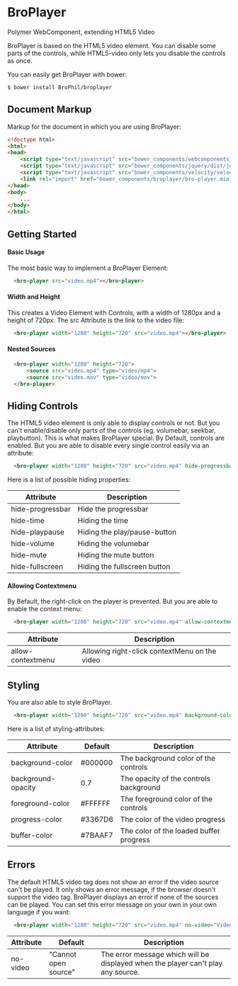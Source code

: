 # BroPlayer
Polymer WebComponent, extending HTML5 Video

BroPlayer is based on the HTML5 video element. 
You can disable some parts of the controls, while HTML5-video only lets you disable the controls as once.

You can easily get BroPlayer with bower:
```sh
$ bower install BroPhil/broplayer
```

## Document Markup
Markup for the document in which you are using BroPlayer:
```html
<!doctype html>
<html>
<head>
    <script type="text/javascript" src="bower_components/webcomponentsjs/webcomponents-lite.min.js"></script>
    <script type="text/javascript" src="bower_components/jquery/dist/jquery.min.js"></script>
    <script type="text/javascript" src="bower_components/velocity/velocity.min.js"></script>
    <link rel="import" href="bower_components/broplayer/bro-player.min.html">
</head>
<body>
    ...
</body>
</html>
```

## Getting Started

#### Basic Usage
The most basic way to implement a BroPlayer Element:
```html
  <bro-player src="video.mp4"></bro-player>
```

#### Width and Height
This creates a Video Element with Controls, with a width of 1280px and a height of 720px. The src Attribute is the link to the video file:
```html
  <bro-player width="1280" height="720" src="video.mp4"></bro-player>
```

#### Nested Sources
```html
  <bro-player width="1280" height="720">
      <source src="video.mp4" type="video/mp4">
      <source src="video.mov" type="video/mov">
  </bro-player>
```

## Hiding Controls
The HTML5 video element is only able to display controls or not. But you can't enable/disable only parts of the controls (eg. volumebar, seekbar, playbutton). This is what makes BroPlayer special. By Default, controls are enabled. But you are able to disable every single control easily via an attribute:
```html
  <bro-player width="1280" height="720" src="video.mp4" hide-progressbar></bro-player>
```
Here is a list of possible hiding properties:


Attribute | Description
------------ | -------------
hide-progressbar | Hide the progressbar
hide-time | Hiding the time
hide-playpause | Hiding the play/pause-button
hide-volume | Hiding the volumebar
hide-mute | Hiding the mute button
hide-fullscreen | Hiding the fullscreen button

#### Allowing Contextmenu
By Befault, the right-click on the player is prevented. But you are able to enable the context menu:
```html
  <bro-player width="1280" height="720" src="video.mp4" allow-contextmenu></bro-player>
```

Attribute | Description
------------ | -------------
allow-contextmenu | Allowing right-click contextMenu on the video

## Styling
You are also able to style BroPlayer.
```html
  <bro-player width="1280" height="720" src="video.mp4" background-color="#FF0000"></bro-player>
```

Here is a list of styling-attributes:

Attribute | Default | Description
------------ | ------------- | -------------
background-color | #000000 | The background color of the controls
background-opacity | 0.7 | The opacity of the controls background
foreground-color | #FFFFFF | The foreground color of the controls
progress-color | #3367D6 | The color of the video progress
buffer-color | #7BAAF7 | The color of the loaded buffer progress

## Errors
The default HTML5 video tag does not show an error if the video source can't be played. It only shows an error message, if the browser doesn't support the video tag. BroPlayer displays an error if none of the sources can be played. You can set this error message on your own in your own language if you want:

```html
  <bro-player width="1280" height="720" src="video.mp4" no-video="Video konnte nicht geladen werden"></bro-player>
```

Attribute | Default | Description
------------ | ------------- | -------------
no-video | "Cannot open source" | The error message which will be displayed when the player can't play any source.
